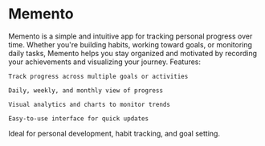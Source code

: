 # Memento
Memento is a simple and intuitive app for tracking personal progress over time. Whether you're building habits, working toward goals, or monitoring daily tasks, Memento helps you stay organized and motivated by recording your achievements and visualizing your journey.
Features:

    Track progress across multiple goals or activities

    Daily, weekly, and monthly view of progress

    Visual analytics and charts to monitor trends

    Easy-to-use interface for quick updates

Ideal for personal development, habit tracking, and goal setting.
